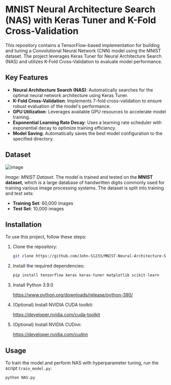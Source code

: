 # MNIST Neural Architecture Search (NAS) with Keras Tuner and K-Fold Cross-Validation

This repository contains a TensorFlow-based implementation for building and tuning a Convolutional Neural Network (CNN) model using the MNIST dataset. The project leverages Keras Tuner for Neural Architecture Search (NAS) and utilizes K-Fold Cross-Validation to evaluate model performance.

## Key Features

- **Neural Architecture Search (NAS)**: Automatically searches for the optimal neural network architecture using Keras Tuner.
- **K-Fold Cross-Validation**: Implements 7-fold cross-validation to ensure robust evaluation of the model's performance.
- **GPU Utilization**: Leverages available GPU resources to accelerate model training.
- **Exponential Learning Rate Decay**: Uses a learning rate scheduler with exponential decay to optimize training efficiency.
- **Model Saving**: Automatically saves the best model configuration to the specified directory.

## Dataset
![image](https://github.com/user-attachments/assets/c93cefb2-0849-4495-acff-fed408f8357f)

*Image: MNIST Dataset.*
The model is trained and tested on the **MNIST dataset**, which is a large database of handwritten digits commonly used for training various image processing systems. The dataset is split into training and test sets:
- **Training Set**: 60,000 images
- **Test Set**: 10,000 images

## Installation

To use this project, follow these steps:

1. Clone the repository:
    ```bash
    git clone https://github.com/John-S1233/MNIST-Neural-Architecture-Search-NAS-with-Keras-Tuner-and-K-Fold-Cross-Validation/NAS.py
    ```
2. Install the required dependencies:
    ```bash
    pip install tensorflow keras keras-tuner matplotlib scikit-learn
    ```
3. Install Python 3.9.0

    https://www.python.org/downloads/release/python-390/
   
4. (Optional) Install NVIDIA CUDA toolkit:

    https://developer.nvidia.com/cuda-toolkit

5. (Optional) Install NVIDIA CUDnn:

    https://developer.nvidia.com/cudnn

## Usage

To train the model and perform NAS with hyperparameter tuning, run the script `train_model.py`:

```bash
python NAS.py
